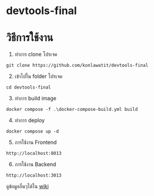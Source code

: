 # devtools-final
# วิธีการใช้งาน

1. ทำการ clone โปรเจค
```
git clone https://github.com/konlawatit/devtools-final
```
2. เข้าไปใน folder โปรเจค
```
cd devtools-final
```
3. ทำการ build image
```
docker compose -f .\docker-compose-build.yml build
```
4. ทำการ deploy
```
docker compose up -d
```
5. การใช้งาน Frontend
```
http://localhost:8013
```
6. การใช้งาน Backend
```
http://localhost:3013
```


ดูข้อมูลอื่นๆได้ใน [wiki](https://github.com/konlawatit/devtools-final/wiki)
